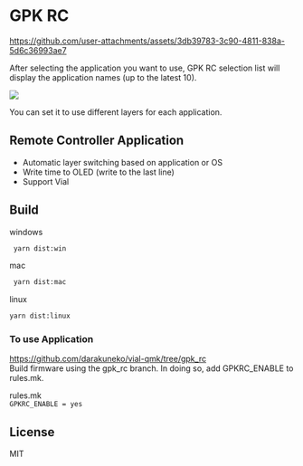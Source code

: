 # GPK RC

https://github.com/user-attachments/assets/3db39783-3c90-4811-838a-5d6c36993ae7

After selecting the application you want to use, GPK RC selection list will display the application names (up to the latest 10).    

[![](https://img.youtube.com/vi/d3974UKRs38/0.jpg)](https://www.youtube.com/watch?v=d3974UKRs38)

You can set it to use different layers for each application.

## Remote Controller Application

- Automatic layer switching based on application or OS
- Write time to OLED (write to the last line)
- Support Vial

## Build

windows

```sh
 yarn dist:win
```

mac

```sh
 yarn dist:mac
```

linux

```sh
yarn dist:linux
```

### To use Application
https://github.com/darakuneko/vial-qmk/tree/gpk_rc    
Build firmware using the gpk_rc branch.
In doing so, add GPKRC_ENABLE to rules.mk.

rules.mk  
```GPKRC_ENABLE = yes```

## License

MIT
